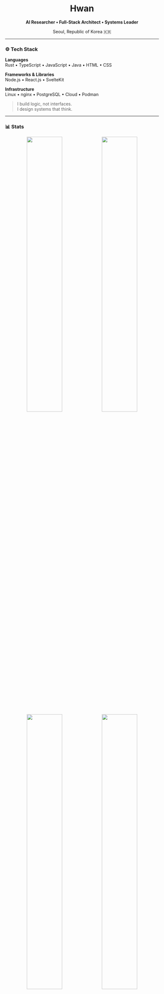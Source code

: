 <h1 align="center">Hwan</h1>
<p align="center"><b>AI Researcher • Full-Stack Architect • Systems Leader</b></p>
<p align="center">Seoul, Republic of Korea 🇰🇷</p>

---

### ⚙️ Tech Stack

**Languages**  
Rust • TypeScript • JavaScript • Java • HTML • CSS  

**Frameworks & Libraries**  
Node.js • React.js • SvelteKit  

**Infrastructure**  
Linux • nginx • PostgreSQL • Cloud • Podman  

> I build logic, not interfaces.  
> I design systems that think.  

---

### 📊 Stats
<p align="center">
  <img src="https://github-readme-stats.vercel.app/api?username=667700996&show_icons=true&include_all_commits=true&count_private=true&theme=dark&hide_border=true" width="48%">
  <img src="https://github-readme-streak-stats.herokuapp.com/?user=667700996&theme=dark&hide_border=true" width="48%">
</p>

<p align="center">
  <img src="https://github-readme-stats.vercel.app/api/top-langs/?username=667700996&layout=compact&theme=dark&hide_border=true" width="48%">
  <img src="https://github-contributor-stats.vercel.app/api?username=667700996&limit=5&theme=dark&combine_all_yearly_contributions=true&hide_border=true" width="48%">
</p>

---

### 🧩 Quote
> "Logic. Reason. Form."
> - Hwan
